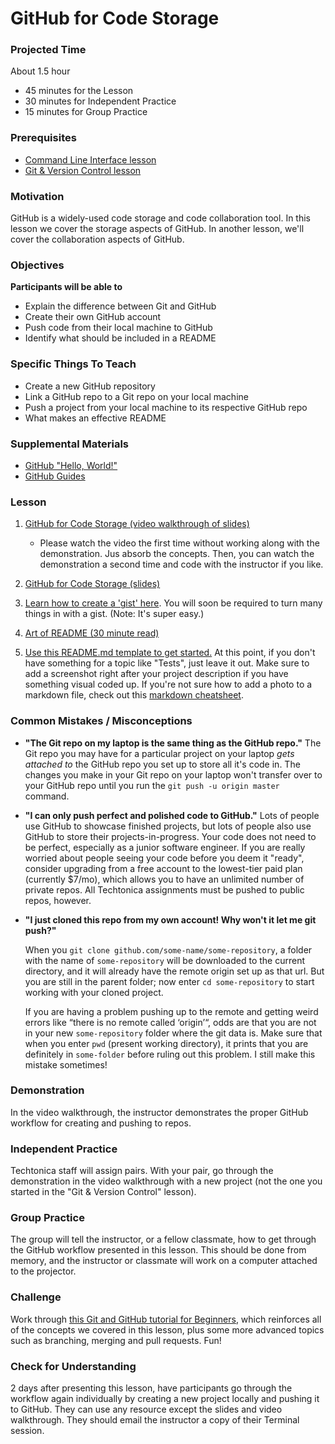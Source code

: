 # GitHub for Code Storage

### Projected Time
About 1.5 hour
- 45 minutes for the Lesson
- 30 minutes for Independent Practice
- 15 minutes for Group Practice

### Prerequisites
- [Command Line Interface lesson](https://github.com/Techtonica/curriculum/blob/master/command-line/command-line-interface.md)
- [Git & Version Control lesson](https://github.com/Techtonica/curriculum/blob/master/git-version-control/git-version-control.md)

### Motivation
GitHub is a widely-used code storage and code collaboration tool. In this lesson we cover the storage aspects of GitHub. In another lesson, we'll cover the collaboration aspects of GitHub.

### Objectives
**Participants will be able to**
- Explain the difference between Git and GitHub
- Create their own GitHub account
- Push code from their local machine to GitHub
- Identify what should be included in a README

### Specific Things To Teach
- Create a new GitHub repository
- Link a GitHub repo to a Git repo on your local machine
- Push a project from your local machine to its respective GitHub repo
- What makes an effective README

### Supplemental Materials

- [GitHub "Hello, World!"](https://guides.github.com/activities/hello-world/)
- [GitHub Guides](https://guides.github.com/)

### Lesson

1. [GitHub for Code Storage (video walkthrough of slides)](https://drive.google.com/file/d/1GRBWkRUmB2IAtHrs9wXid3HEdAtGsUZo/view?usp=sharing)
    * Please watch the video the first time without working along with the demonstration. Jus absorb the concepts. Then, you can watch the demonstration a second time and code with the instructor if you like.

1. [GitHub for Code Storage (slides)](https://docs.google.com/presentation/d/1wlhPFx4oq3xWWdPqwf8CP6cmcuo7gaQ0UeOcKocSjp8/edit?usp=sharing)

1. [Learn how to create a 'gist' here](https://trello.com/c/bpoO1H44/579-add-how-to-create-a-gist-video-to-the-github-for-code-storage-outline). You will soon be required to turn many things in with a gist.  (Note: It's super easy.)

1. [Art of README (30 minute read)](https://github.com/noffle/art-of-readme)

1. [Use this README.md template to get started.](https://gist.github.com/PurpleBooth/109311bb0361f32d87a2)  At this point, if you don't have something for a topic like "Tests", just leave it out.  Make sure to add a screenshot right after your project description if you have something visual coded up. If you're not sure how to add a photo to a markdown file, check out this [markdown cheatsheet](https://github.com/adam-p/markdown-here/wiki/Markdown-Cheatsheet).

### Common Mistakes / Misconceptions

- **"The Git repo on my laptop is the same thing as the GitHub repo."** The Git repo you may have for a particular project on your laptop _gets attached to_ the GitHub repo you set up to store all it's code in. The changes you make in your Git repo on your laptop won't transfer over to your GitHub repo until you run the `git push -u origin master` command.

- **"I can only push perfect and polished code to GitHub."** Lots of people use GitHub to showcase finished projects, but lots of people also use GitHub to store their projects-in-progress. Your code does not need to be perfect, especially as a junior software engineer. If you are really worried about people seeing your code before you deem it "ready", consider upgrading from a free account to the lowest-tier paid plan (currently $7/mo), which allows you to have an unlimited number of private repos. All Techtonica assignments must be pushed to public repos, however.

- **"I just cloned this repo from my own account!  Why won't it let me git push?"**

   When you `git clone github.com/some-name/some-repository`,  a folder with the name of `some-repository` will be downloaded to the current directory, and it will already have the remote origin set up as that url.  But you are still in the parent folder; now enter `cd some-repository` to start working with your cloned project.

   If you are having a problem pushing up to the remote and getting weird errors like “there is no remote called ‘origin’“, odds are that you are not in your new `some-repository` folder where the git data is.  Make sure that when you enter `pwd` (present working directory),  it prints that you are definitely in `some-folder` before ruling out this problem.  I still make this mistake sometimes!


### Demonstration

In the video walkthrough, the instructor demonstrates the proper GitHub workflow for creating and pushing to repos.


### Independent Practice

Techtonica staff will assign pairs. With your pair, go through the demonstration in the video walkthrough with a new project (not the one you started in the "Git & Version Control" lesson).

### Group Practice

The group will tell the instructor, or a fellow classmate, how to get through the GitHub workflow presented in this lesson. This should be done from memory, and the instructor or classmate will work on a computer attached to the projector.

### Challenge
Work through [this Git and GitHub tutorial for Beginners](http://product.hubspot.com/blog/git-and-github-tutorial-for-beginners), which reinforces all of the concepts we covered in this lesson, plus some more advanced topics such as branching, merging and pull requests. Fun!

### Check for Understanding

2 days after presenting this lesson, have participants go through the workflow again individually by creating a new project locally and pushing it to GitHub. They can use any resource except the slides and video walkthrough. They should email the instructor a copy of their Terminal session.
